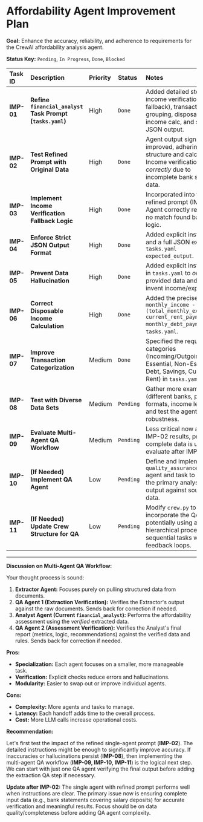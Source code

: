 # Affordability Agent Improvement Plan

**Goal:** Enhance the accuracy, reliability, and adherence to requirements for the CrewAI affordability analysis agent.

**Status Key:** `Pending`, `In Progress`, `Done`, `Blocked`

| Task ID    | Description                                               | Priority | Status    | Notes                                                                                                                                                      |
| :--------- | :-------------------------------------------------------- | :------- | :-------- | :--------------------------------------------------------------------------------------------------------------------------------------------------------- |
| **IMP-01** | **Refine `financial_analyst` Task Prompt (`tasks.yaml`)** | High     | `Done`    | Added detailed steps for income verification (incl. fallback), transaction grouping, disposable income calc, and strict JSON output.                       |
| **IMP-02** | **Test Refined Prompt with Original Data**                | High     | `Done`    | Agent output significantly improved, adhering to structure and calculations. Income verification failed _correctly_ due to incomplete bank statement data. |
| **IMP-03** | **Implement Income Verification Fallback Logic**          | High     | `Done`    | Incorporated into the refined prompt (IMP-01). Agent correctly reported no match found based on logic.                                                     |
| **IMP-04** | **Enforce Strict JSON Output Format**                     | High     | `Done`    | Added explicit instructions and a full JSON example in `tasks.yaml` `expected_output`.                                                                     |
| **IMP-05** | **Prevent Data Hallucination**                            | High     | `Done`    | Added explicit instructions in `tasks.yaml` to _only_ use provided data and _not_ invent income/expenses.                                                  |
| **IMP-06** | **Correct Disposable Income Calculation**                 | High     | `Done`    | Added the precise formula `monthly_income - (total_monthly_expenses - current_rent_payment) - monthly_debt_payments` to `tasks.yaml`.                      |
| **IMP-07** | **Improve Transaction Categorization**                    | Medium   | `Done`    | Specified the required categories (Incoming/Outgoing -> Essential, Non-Essential, Debt, Savings, Current Rent) in `tasks.yaml`.                            |
| **IMP-08** | **Test with Diverse Data Sets**                           | Medium   | `Pending` | Gather more examples (different banks, payslip formats, income levels) and test the agent's robustness.                                                    |
| **IMP-09** | **Evaluate Multi-Agent QA Workflow**                      | Medium   | `Pending` | Less critical now after IMP-02 results, provided complete data is used. Re-evaluate after IMP-08.                                                          |
| **IMP-10** | **(If Needed) Implement QA Agent**                        | Low      | `Pending` | Define and implement a `quality_assurance_analyst` agent and task to verify the primary analyst's output against source data.                              |
| **IMP-11** | **(If Needed) Update Crew Structure for QA**              | Low      | `Pending` | Modify `crew.py` to incorporate the QA agent, potentially using a hierarchical process or sequential tasks with feedback loops.                            |

---

**Discussion on Multi-Agent QA Workflow:**

Your thought process is sound:

1.  **Extractor Agent:** Focuses purely on pulling structured data from documents.
2.  **QA Agent 1 (Extraction Verification):** Verifies the Extractor's output against the raw documents. Sends back for correction if needed.
3.  **Analyst Agent (Current `financial_analyst`):** Performs the affordability assessment using the _verified_ extracted data.
4.  **QA Agent 2 (Assessment Verification):** Verifies the Analyst's final report (metrics, logic, recommendations) against the verified data and rules. Sends back for correction if needed.

**Pros:**

- **Specialization:** Each agent focuses on a smaller, more manageable task.
- **Verification:** Explicit checks reduce errors and hallucinations.
- **Modularity:** Easier to swap out or improve individual agents.

**Cons:**

- **Complexity:** More agents and tasks to manage.
- **Latency:** Each handoff adds time to the overall process.
- **Cost:** More LLM calls increase operational costs.

**Recommendation:**

Let's first test the impact of the refined single-agent prompt (**IMP-02**). The detailed instructions might be enough to significantly improve accuracy. If inaccuracies or hallucinations persist (**IMP-08**), then implementing the multi-agent QA workflow (**IMP-09, IMP-10, IMP-11**) is the logical next step. We can start with just one QA agent verifying the final output before adding the extraction QA step if necessary.

**Update after IMP-02:** The single agent with refined prompt performs well when instructions are clear. The primary issue now is ensuring complete input data (e.g., bank statements covering salary deposits) for accurate verification and meaningful results. Focus should be on data quality/completeness before adding QA agent complexity.
